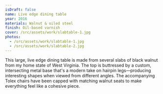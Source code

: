 ```yaml
---
isDraft: false
name: Live edge dining table
year: 2016
materials: Walnut & oiled steel
finish: Oil-based varnish
cover: /src/assets/work/slabtable-1.jpg
photos:
  - /src/assets/work/slabtable-1.jpg
  - /src/assets/work/slabtable-2.jpg
---
```


This large, live edge dining table is made from several slabs of black walnut from my home state of West Virginia. The top is buttressed by a custom, intersecting metal base that's a modern take on hairpin legs—producing interesting shapes when viewed from different angles. The accompanying Tolex chairs have been capped with matching walnut seats to make everything feel like a cohesive piece.
